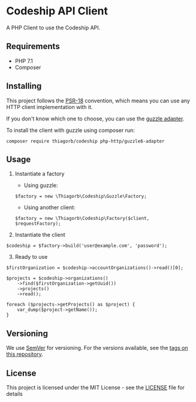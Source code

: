 # Codeship API Client

A PHP Client to use the Codeship API.

## Requirements

- PHP 7.1
- Composer

## Installing

This project follows the [PSR-18](https://www.php-fig.org/psr/psr-18/) convention, which means you can use any HTTP client implementation with it.

If you don't know which one to choose, you can use the [guzzle adapter](https://github.com/php-http/guzzle6-adapter).

To install the client with guzzle using composer run:

```
composer require thiagorb/codeship php-http/guzzle6-adapter
```

## Usage


1. Instantiate a factory

    - Using guzzle:
    ```
    $factory = new \Thiagorb\Codeship\Guzzle\Factory;
    ```
    - Using another client:
    ```
    $factory = new \Thiagorb\Codeship\Factory($client, $requestFactory);
    ```

2. Instantiate the client

```
$codeship = $factory->build('user@example.com', 'password');
```

3. Ready to use

```
$firstOrganization = $codeship->accountOrganizations()->read()[0];

$projects = $codeship->organizations()
    ->find($firstOrganization->getUuid())
    ->projects()
    ->read();

foreach ($projects->getProjects() as $project) {
    var_dump($project->getName());
}
```

## Versioning

We use [SemVer](http://semver.org/) for versioning. For the versions available, see the [tags on this repository](https://github.com/thiagorb/codeship/tags).

## License

This project is licensed under the MIT License - see the [LICENSE](LICENSE) file for details
